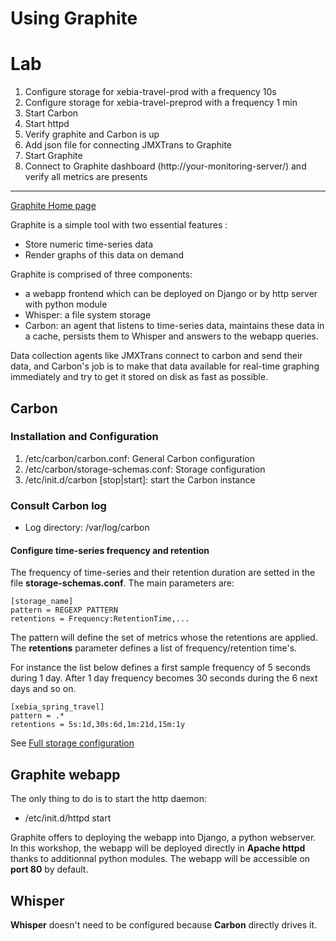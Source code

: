 # Using Graphite #

# Lab #

  1. Configure storage for xebia-travel-prod with a frequency 10s
  1. Configure storage for xebia-travel-preprod with a frequency 1 min
  1. Start Carbon
  1. Start httpd
  1. Verify graphite and Carbon is up
  1. Add json file for connecting JMXTrans to Graphite
  1. Start Graphite
  1. Connect to Graphite dashboard (http://your-monitoring-server/) and verify all metrics are presents


---


[Graphite Home page](http://graphite.wikidot.com/start)

Graphite is a simple tool with two essential features :

  * Store numeric time-series data
  * Render graphs of this data on demand

Graphite is comprised of three components:
  * a webapp frontend which can be deployed on Django or by http server with python module
  * Whisper: a file system storage
  * Carbon: an agent that listens to time-series data, maintains these data in a cache, persists them to Whisper and answers to the webapp queries.

Data collection agents like JMXTrans connect to carbon and send their data, and Carbon's job is to make that data available for real-time graphing immediately and try to get it stored on disk as fast as possible.

## Carbon ##

### Installation and Configuration ###

  1. /etc/carbon/carbon.conf: General Carbon configuration
  1. /etc/carbon/storage-schemas.conf: Storage configuration
  1. /etc/init.d/carbon [stop|start]: start the Carbon instance

### Consult Carbon log ###

  * Log directory: /var/log/carbon

#### Configure time-series frequency and retention ####

The frequency of time-series and their retention duration are setted in the file **storage-schemas.conf**.  The main parameters are:

```
[storage_name]
pattern = REGEXP PATTERN
retentions = Frequency:RetentionTime,...
```

The pattern will define the set of metrics whose the retentions are applied. The **retentions** parameter defines a list of frequency/retention time's.

For instance the list below defines a first sample frequency of 5 seconds during 1 day. After 1 day frequency becomes 30 seconds during the 6 next days and so on.

```
[xebia_spring_travel]
pattern = .*
retentions = 5s:1d,30s:6d,1m:21d,15m:1y
```
See [Full storage configuration](http://readthedocs.org/docs/graphite/en/latest/config-carbon.html#storage-schemas-conf)

## Graphite webapp ##

The only thing to do is to start the http daemon:
  * /etc/init.d/httpd start

Graphite offers to deploying the webapp into Django, a python webserver. In this workshop, the webapp will be deployed directly in **Apache httpd** thanks to additionnal python modules. The webapp will be accessible on **port 80** by default.

## Whisper ##

**Whisper** doesn't need to be configured because **Carbon** directly drives it.
